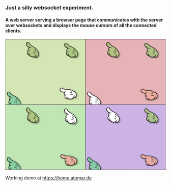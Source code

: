 ### Just a silly websocket experiment.
#### A web server serving a browser page that communicates with the server over websockets and displays the mouse cursors of all the connected clients.

![image](https://github.com/vindolin/multimouse/blob/main/dev/multimouse.png)

Working demo at https://home.atomar.de
